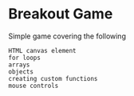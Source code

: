 # Breakout Game


Simple game covering the following


    HTML canvas element
    for loops
    arrays
    objects
    creating custom functions
    mouse controls
